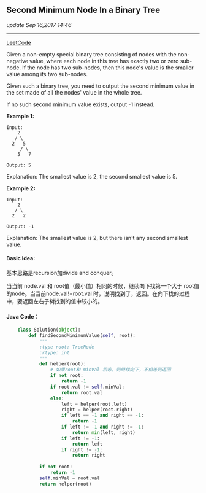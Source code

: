 ## Second Minimum Node In a Binary Tree
_update Sep 16,2017  14:46_

---
[LeetCode](https://leetcode.com/problems/second-minimum-node-in-a-binary-tree/description/)

Given a non-empty special binary tree consisting of nodes with the non-negative value, where each node in this tree has exactly two or zero sub-node. If the node has two sub-nodes, then this node's value is the smaller value among its two sub-nodes.

Given such a binary tree, you need to output the second minimum value in the set made of all the nodes' value in the whole tree.

If no such second minimum value exists, output -1 instead.

**Example 1:**

    Input: 
        2
       / \
      2   5
         / \
        5   7

    Output: 5
Explanation: The smallest value is 2, the second smallest value is 5.

**Example 2:**

    Input: 
        2
       / \
      2   2

    Output: -1
Explanation: The smallest value is 2, but there isn't any second smallest value.

#### Basic Idea:
基本思路是recursion加divide and conquer。

当当前 node.val 和 root值（最小值）相同的时候，继续向下找第一个大于 root值 的node。当当前node.val!=root.val 时，说明找到了，返回。在向下找的过程中，要返回左右子树找到的值中较小的。

#### Java Code：
```python
    class Solution(object):
        def findSecondMinimumValue(self, root):
            """
            :type root: TreeNode
            :rtype: int
            """
            def helper(root):
                # 如果root和 minVal 相等，则继续向下，不相等则返回
                if not root:
                    return -1
                if root.val != self.minVal:
                    return root.val
                else:
                    left = helper(root.left)
                    right = helper(root.right)
                    if left == -1 and right == -1:
                        return -1
                    if left != -1 and right != -1:
                        return min(left, right)
                    if left != -1:
                        return left
                    if right != -1:
                        return right
                    
            if not root:
                return -1
            self.minVal = root.val
            return helper(root)
```    






